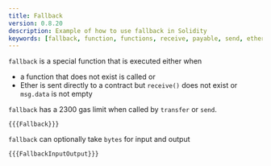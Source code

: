 ```yaml
---
title: Fallback
version: 0.8.20
description: Example of how to use fallback in Solidity
keywords: [fallback, function, functions, receive, payable, send, ether, eth, transfer]
---
```


`fallback` is a special function that is executed either when

- a function that does not exist is called or
- Ether is sent directly to a contract but `receive()` does not exist or `msg.data` is not empty

`fallback` has a 2300 gas limit when called by `transfer` or `send`.

```solidity
{{{Fallback}}}
```

`fallback` can optionally take `bytes` for input and output

```solidity
{{{FallbackInputOutput}}}
```
